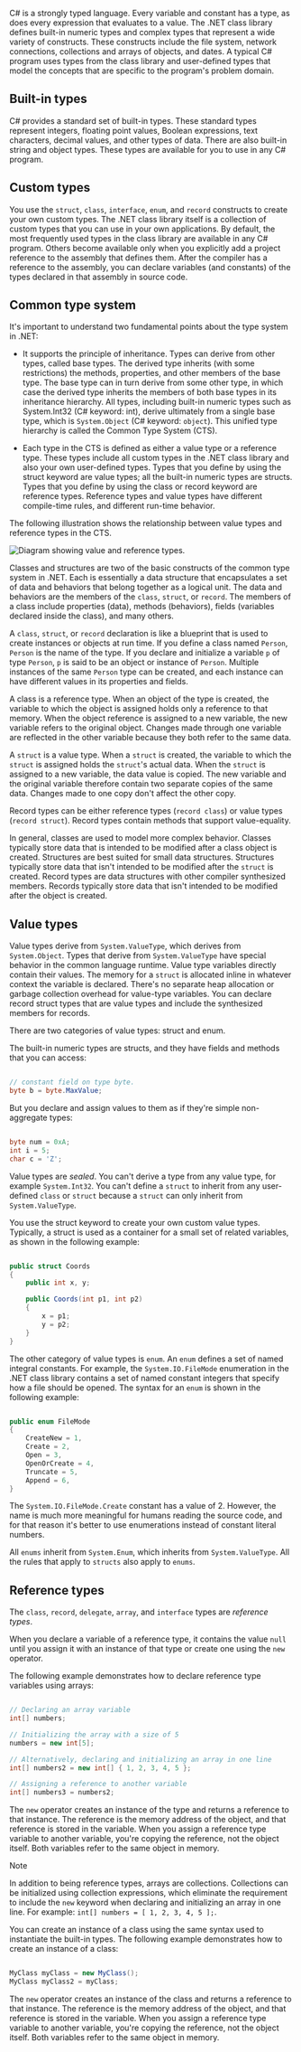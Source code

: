 C# is a strongly typed language. Every variable and constant has a type, as does every expression that evaluates to a value. The .NET class library defines built-in numeric types and complex types that represent a wide variety of constructs. These constructs include the file system, network connections, collections and arrays of objects, and dates. A typical C# program uses types from the class library and user-defined types that model the concepts that are specific to the program's problem domain.

## Built-in types

C# provides a standard set of built-in types. These standard types represent integers, floating point values, Boolean expressions, text characters, decimal values, and other types of data. There are also built-in string and object types. These types are available for you to use in any C# program.

## Custom types

You use the `struct`, `class`, `interface`, `enum`, and `record` constructs to create your own custom types. The .NET class library itself is a collection of custom types that you can use in your own applications. By default, the most frequently used types in the class library are available in any C# program. Others become available only when you explicitly add a project reference to the assembly that defines them. After the compiler has a reference to the assembly, you can declare variables (and constants) of the types declared in that assembly in source code.

## Common type system

It's important to understand two fundamental points about the type system in .NET:

- It supports the principle of inheritance. Types can derive from other types, called base types. The derived type inherits (with some restrictions) the methods, properties, and other members of the base type. The base type can in turn derive from some other type, in which case the derived type inherits the members of both base types in its inheritance hierarchy. All types, including built-in numeric types such as System.Int32 (C# keyword: int), derive ultimately from a single base type, which is `System.Object` (C# keyword: `object`). This unified type hierarchy is called the Common Type System (CTS).

- Each type in the CTS is defined as either a value type or a reference type. These types include all custom types in the .NET class library and also your own user-defined types. Types that you define by using the struct keyword are value types; all the built-in numeric types are structs. Types that you define by using the class or record keyword are reference types. Reference types and value types have different compile-time rules, and different run-time behavior.

The following illustration shows the relationship between value types and reference types in the CTS.

![Diagram showing value and reference types.](../media/value-reference-types-common-type-system.png)

Classes and structures are two of the basic constructs of the common type system in .NET. Each is essentially a data structure that encapsulates a set of data and behaviors that belong together as a logical unit. The data and behaviors are the members of the `class`, `struct`, or `record`. The members of a class include properties (data), methods (behaviors), fields (variables declared inside the class), and many others.

A `class`, `struct`, or `record` declaration is like a blueprint that is used to create instances or objects at run time. If you define a class named `Person`, `Person` is the name of the type. If you declare and initialize a variable `p` of type `Person`, `p` is said to be an object or instance of `Person`. Multiple instances of the same `Person` type can be created, and each instance can have different values in its properties and fields.

A class is a reference type. When an object of the type is created, the variable to which the object is assigned holds only a reference to that memory. When the object reference is assigned to a new variable, the new variable refers to the original object. Changes made through one variable are reflected in the other variable because they both refer to the same data.

A `struct` is a value type. When a `struct` is created, the variable to which the `struct` is assigned holds the `struct`'s actual data. When the `struct` is assigned to a new variable, the data value is copied. The new variable and the original variable therefore contain two separate copies of the same data. Changes made to one copy don't affect the other copy.

Record types can be either reference types (`record class`) or value types (`record struct`). Record types contain methods that support value-equality.

In general, classes are used to model more complex behavior. Classes typically store data that is intended to be modified after a class object is created. Structures are best suited for small data structures. Structures typically store data that isn't intended to be modified after the `struct` is created. Record types are data structures with other compiler synthesized members. Records typically store data that isn't intended to be modified after the object is created.

## Value types

Value types derive from `System.ValueType`, which derives from `System.Object`. Types that derive from `System.ValueType` have special behavior in the common language runtime. Value type variables directly contain their values. The memory for a `struct` is allocated inline in whatever context the variable is declared. There's no separate heap allocation or garbage collection overhead for value-type variables. You can declare record struct types that are value types and include the synthesized members for records.

There are two categories of value types: struct and enum.

The built-in numeric types are structs, and they have fields and methods that you can access:

```csharp

// constant field on type byte.
byte b = byte.MaxValue;

```

But you declare and assign values to them as if they're simple non-aggregate types:

```csharp

byte num = 0xA;
int i = 5;
char c = 'Z';

```

Value types are *sealed*. You can't derive a type from any value type, for example `System.Int32`. You can't define a `struct` to inherit from any user-defined `class` or `struct` because a `struct` can only inherit from `System.ValueType`.

You use the struct keyword to create your own custom value types. Typically, a struct is used as a container for a small set of related variables, as shown in the following example:

```csharp

public struct Coords
{
    public int x, y;

    public Coords(int p1, int p2)
    {
        x = p1;
        y = p2;
    }
}

```

The other category of value types is `enum`. An `enum` defines a set of named integral constants. For example, the `System.IO.FileMode` enumeration in the .NET class library contains a set of named constant integers that specify how a file should be opened. The syntax for an `enum` is shown in the following example:

```csharp

public enum FileMode
{
    CreateNew = 1,
    Create = 2,
    Open = 3,
    OpenOrCreate = 4,
    Truncate = 5,
    Append = 6,
}

```

The `System.IO.FileMode.Create` constant has a value of 2. However, the name is much more meaningful for humans reading the source code, and for that reason it's better to use enumerations instead of constant literal numbers.

All `enums` inherit from `System.Enum`, which inherits from `System.ValueType`. All the rules that apply to `structs` also apply to `enums`.

## Reference types

The `class`, `record`, `delegate`, `array`, and `interface` types are *reference types*.

When you declare a variable of a reference type, it contains the value `null` until you assign it with an instance of that type or create one using the `new` operator.

The following example demonstrates how to declare reference type variables using arrays:

```csharp

// Declaring an array variable
int[] numbers;

// Initializing the array with a size of 5
numbers = new int[5];

// Alternatively, declaring and initializing an array in one line
int[] numbers2 = new int[] { 1, 2, 3, 4, 5 };

// Assigning a reference to another variable
int[] numbers3 = numbers2;

```

The `new` operator creates an instance of the type and returns a reference to that instance. The reference is the memory address of the object, and that reference is stored in the variable. When you assign a reference type variable to another variable, you're copying the reference, not the object itself. Both variables refer to the same object in memory.

> [!NOTE]
> In addition to being reference types, arrays are collections. Collections can be initialized using collection expressions, which eliminate the requirement to include the `new` keyword when declaring and initializing an array in one line. For example: `int[] numbers = [ 1, 2, 3, 4, 5 ];`.

You can create an instance of a class using the same syntax used to instantiate the built-in types. The following example demonstrates how to create an instance of a class:

```csharp

MyClass myClass = new MyClass();
MyClass myClass2 = myClass;

```

The `new` operator creates an instance of the class and returns a reference to that instance. The reference is the memory address of the object, and that reference is stored in the variable. When you assign a reference type variable to another variable, you're copying the reference, not the object itself. Both variables refer to the same object in memory.
